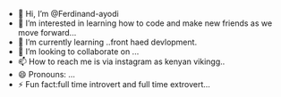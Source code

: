 - 👋 Hi, I’m @Ferdinand-ayodi
- 👀 I’m interested in learning how to code and make new friends as we move forward...
- 🌱 I’m currently learning ..front haed devlopment.
- 💞️ I’m looking to collaborate on ...
- 📫 How to reach me is via instagram as kenyan vikingg..
- 😄 Pronouns: ...
- ⚡ Fun fact:full time introvert and full time extrovert...

<!---
Ferdinand-ayodi/Ferdinand-ayodi is a ✨ special ✨ repository because its `README.md` (this file) appears on your GitHub profile.
You can click the Preview link to take a look at your changes.
--->
